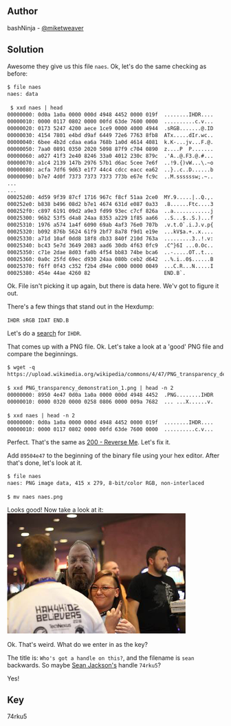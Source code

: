 ## Author
bashNinja - [@miketweaver](https://twitter.com/miketweaver)

## Solution
Awesome they give us this file `naes`. Ok, let's do the same checking as before:

```
$ file naes
naes: data

 $ xxd naes | head
00000000: 0d0a 1a0a 0000 000d 4948 4452 0000 019f  ........IHDR....
00000010: 0000 0117 0802 0000 00fd 63de 7600 0000  ..........c.v...
00000020: 0173 5247 4200 aece 1ce9 0000 4000 4944  .sRGB.......@.ID
00000030: 4154 7801 e4bd d9af 6449 72e6 7763 8fb8  ATx.....dIr.wc..
00000040: 6bee 4b2d cdaa ea6a 768b 1a0d 4614 4081  k.K-...jv...F.@.
00000050: 7aa0 0891 0350 2020 5098 87f9 c704 0890  z....P  P.......
00000060: a027 41f3 2e40 8246 33a0 4012 230c 879c  .'A..@.F3.@.#...
00000070: a1c4 2139 147b 2976 57b1 d6ac 5cee 7e6f  ..!9.{)vW...\.~o
00000080: acfa 7df6 9d63 e1f7 44c4 cdcc eacc ea62  ..}..c..D......b
00000090: b7e7 4d0f 7373 7373 7373 773b e67e fc9c  ..M.ssssssw;.~..
...
...
000252d0: 4d59 9f39 87cf 1716 967c f8cf 51aa 2ce0  MY.9.....|..Q.,.
000252e0: b838 b496 08d2 b7e1 4674 631d e087 0a33  .8......Ftc....3
000252f0: c897 6191 09d2 a9e3 fd99 93ec c7cf 826a  ..a............j
00025300: 96b2 53f5 d4a8 24aa 8353 a229 1f85 aa66  ..S...$..S.)...f
00025310: 1976 a574 1a4f 6090 69ab 4af3 76e0 707b  .v.t.O`.i.J.v.p{
00025320: b092 876b 5624 61f9 2bf7 8a78 f9d1 e19e  ...kV$a.+..x....
00025330: a71d 10af 0dd8 18f8 db33 840f 210d 763a  .........3..!.v:
00025340: bc43 5e7d 3649 2083 aad6 30db 4f63 0fc9  .C^}6I ...0.Oc..
00025350: c71e 2dae 8d03 fa0b 4f54 bb83 74be bca6  ..-.....OT..t...
00025360: 0a0c 25fd 69ec d930 24aa 080b ceb2 d642  ..%.i..0$......B
00025370: f6ff 0f43 c352 f2b4 d94e c000 0000 0049  ...C.R...N.....I
00025380: 454e 44ae 4260 82                        END.B`.
```

Ok. File isn't picking it up again, but there is data here. We'v got to figure it out.

There's a few things that stand out in the Hexdump:

`IHDR sRGB IDAT END.B`

Let's do a [search](http://lmgtfy.com/?q=IHDR) for `IHDR`.

That comes up with a PNG file. Ok. Let's take a look at a 'good' PNG file and compare the beginnings. 

```
$ wget -q https://upload.wikimedia.org/wikipedia/commons/4/47/PNG_transparency_demonstration_1.png

$ xxd PNG_transparency_demonstration_1.png | head -n 2
00000000: 8950 4e47 0d0a 1a0a 0000 000d 4948 4452  .PNG........IHDR
00000010: 0000 0320 0000 0258 0806 0000 009a 7682  ... ...X......v.

$ xxd naes | head -n 2
00000000: 0d0a 1a0a 0000 000d 4948 4452 0000 019f  ........IHDR....
00000010: 0000 0117 0802 0000 00fd 63de 7600 0000  ..........c.v...
```

Perfect. That's the same as [200 - Reverse Me](reversing_required/200_reverse_me/challenge.md). Let's fix it.

Add `89504e47` to the beginning of the binary file using your hex editor. After that's done, let's look at it.

```
$ file naes
naes: PNG image data, 415 x 279, 8-bit/color RGB, non-interlaced

$ mv naes naes.png
```

Looks good! Now take a look at it:
![solution.png](solution-files/solution.png)

Ok. That's weird. What do we enter in as the key? 

The title is: `Who's got a handle on this?`, and the filename is `sean`  backwards. So maybe [Sean Jackson's](https://twitter.com/74rku5) handle `74rku5`?

Yes!

## Key
74rku5
